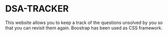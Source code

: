 # DSA-TRACKER
This website allows you to keep a track of the questions unsolved by you so that you can revisit them again.
Boostrap has been used as CSS framework.
